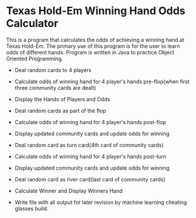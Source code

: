 # Texas Hold-Em Winning Hand Odds Calculator

This is a program that calculates the odds of achieving a winning hand at Texas Hold-Em. The primary use of this program is for the user to learn odds of different hands. Program is written in Java to practice Object Oriented Programming.

- Deal random cards to 4 players

- Calculate odds of winning hand for 4 player's hands pre-flop(when first three community cards are dealt)

- Display the Hands of Players and Odds


- Deal random cards as part of the flop

- Calculate odds of winning hand for 4 player's hands post-flop

- Display updated community cards and update odds for winning


- Deal random card as turn card(4th card of community cards)

- Calculate odds of winning hand for 4 player's hands post-turn

- Display updated community cards and update odds for winning


- Deal random card as river card(last card of community cards)

- Calculate Winner and Display Winners Hand 

- Write file with all output for later revision by machine learning cheating glasses build.
